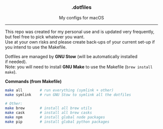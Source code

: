 <h3 align="center">.dotfiles</h3>
<p align="center">My configs for macOS</p>

---

This repo was created for my personal use and is updated very
frequently, but feel free to pick whatever you want.  
Use at your own risks and please create back-ups of your current
set-up if you intend to use the Makefile.  

Dotfiles are managed by **GNU Stow** (will be automatically installed  
if needed).  
Note: you will need to install **GNU Make** to use the Makefile (`brew
install make`).  

**Commands (from Makefile)**
```sh
make all        # run everything (symlink + other)
make symlink    # run GNU Stow to symlink all the dotfiles

# Other:
make brew       # install all brew utils
make cask       # install all brew casks
make npm        # install global node packages
make pip        # install global python packages
```
